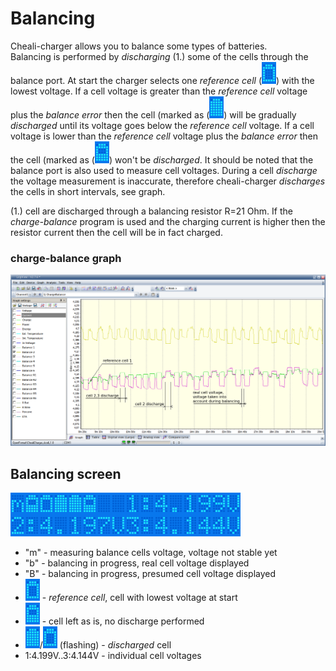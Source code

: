 
# Balancing


Cheali-charger allows you to balance some types of batteries.  
Balancing is performed by _discharging_ (1.) some of the cells through the balance port.
At start the charger selects one _reference cell_ (![empty](empty.png)) with the lowest voltage.
If a cell voltage is greater than the _reference cell_ voltage plus the _balance error_ then 
the cell (marked as (![full](full.png)) will be gradually _discharged_ until its voltage goes below the _reference cell_ voltage.
If a cell voltage is lower than the _reference cell_ voltage plus the _balance error_ then 
the cell (marked as (![half](half.png)) won't be _discharged_.
It should be noted that the balance port is also used to measure cell voltages. During a cell _discharge_
the voltage measurement is inaccurate, therefore cheali-charger _discharges_ the cells in short intervals, see graph. 

(1.) cell are discharged through a balancing resistor R=21 Ohm. If the _charge-balance_ program is used and the charging current
is higher then the resistor current then the cell will be in fact charged.

### charge-balance graph

![balancing_grapf](balancing_grapf.png)

## Balancing screen

![balancing](balancing.png)

 - "m" - measuring balance cells voltage, voltage not stable yet
 - "b" - balancing in progress, real cell voltage displayed
 - "B" - balancing in progress, presumed cell voltage displayed
 - ![empty](empty.png) - _reference cell_, cell with lowest voltage at start
 - ![half](half.png) - cell left as is, no discharge performed
 - ![full](full.png)/![empty](empty.png) (flashing) - _discharged_ cell
 - 1:4.199V..3:4.144V - individual cell voltages

